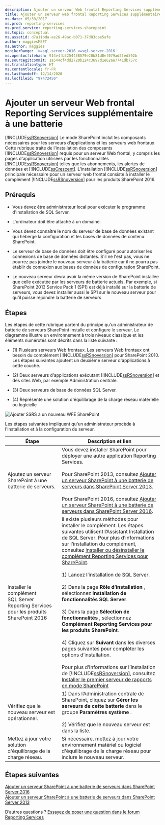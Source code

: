 ```yaml
---
description: Ajouter un serveur Web frontal Reporting Services supplémentaire à une batterie
title: Ajouter un serveur web frontal Reporting Services supplémentaire à une batterie de serveurs | Microsoft Docs
ms.date: 05/30/2017
ms.prod: reporting-services
ms.prod_service: reporting-services-sharepoint
ms.topic: conceptual
ms.assetid: d7a11bda-ae26-49ac-b071-37d83cae5afe
author: maggiesMSFT
ms.author: maggies
monikerRange: '>=sql-server-2016 <=sql-server-2016'
ms.openlocfilehash: 914e4fb3254458579e20b81d8ef079ad2fed592b
ms.sourcegitcommit: 1a544cf4dd2720b124c3697d1e62ae7741db757c
ms.translationtype: HT
ms.contentlocale: fr-FR
ms.lasthandoff: 12/14/2020
ms.locfileid: "97472450"
---
```

# <a name="add-an-additional-reporting-services-web-front-end-to-a-farm"></a>Ajouter un serveur Web frontal Reporting Services supplémentaire à une batterie
  [!INCLUDE[ssRSnoversion](../../includes/ssrsnoversion-md.md)] Le mode SharePoint inclut les composants nécessaires pour les serveurs d’applications et les serveurs web frontaux. Cette rubrique traite de l'installation des composants [!INCLUDE[ssRSnoversion](../../includes/ssrsnoversion-md.md)] requis pour un serveur Web frontal, y compris les pages d'application utilisées par les fonctionnalités [!INCLUDE[ssRSnoversion](../../includes/ssrsnoversion-md.md)] telles que les abonnements, les alertes de données et [!INCLUDE[ssCrescent](../../includes/sscrescent-md.md)]. L’installation [!INCLUDE[ssRSnoversion](../../includes/ssrsnoversion-md.md)] principale nécessaire pour un serveur web frontal consiste à installer le complément [!INCLUDE[ssRSnoversion](../../includes/ssrsnoversion-md.md)] pour les produits SharePoint 2016.  
  
## <a name="prerequisites"></a>Prérequis  
  
-   Vous devez être administrateur local pour exécuter le programme d'installation de SQL Server.  
  
-   L'ordinateur doit être attaché à un domaine.  
  
-   Vous devez connaître le nom du serveur de base de données existant qui héberge la configuration et les bases de données de contenu SharePoint.  
  
-   Le serveur de base de données doit être configuré pour autoriser les connexions de base de données distantes.  S'il ne l'est pas, vous ne pourrez pas joindre le nouveau serveur à la batterie car il ne pourra pas établir de connexion aux bases de données de configuration SharePoint.  
  
-   Le nouveau serveur devra avoir la même version de SharePoint installée que celle exécutée par les serveurs de batterie actuels. Par exemple, si SharePoint 2013 Service Pack 1 (SP1) est déjà installé sur la batterie de serveurs, vous devez installer aussi le SP1 sur le nouveau serveur pour qu’il puisse rejoindre la batterie de serveurs.  
  
## <a name="steps"></a>Étapes  
 Les étapes de cette rubrique partent du principe qu'un administrateur de batterie de serveurs SharePoint installe et configure le serveur. Le diagramme illustre un environnement à trois niveaux classique et les éléments numérotés sont décrits dans la liste suivante :  
  
-   (1) Plusieurs serveurs Web frontaux. Les serveurs Web frontaux ont besoin du complément [!INCLUDE[ssRSnoversion](../../includes/ssrsnoversion-md.md)] pour SharePoint 2010. Les étapes suivantes ajoutent un deuxième serveur d'applications à cette couche.  
  
-   (2) Deux serveurs d'applications exécutant [!INCLUDE[ssRSnoversion](../../includes/ssrsnoversion-md.md)] et des sites Web, par exemple Administration centrale.  
  
-   (3) Deux serveurs de base de données SQL Server.  
  
-   (4) Représente une solution d'équilibrage de la charge réseau matérielle ou logicielle  
  
 ![Ajouter SSRS à un nouveau WFE SharePoint](../../reporting-services/install-windows/media/rs-sharepointscale-wfe.gif "Ajouter SSRS à un nouveau WFE SharePoint")  
  
 Les étapes suivantes impliquent qu'un administrateur procède à l'installation et à la configuration du serveur.  
  
|Étape|Description et lien|  
|----------|--------------------------|  
|Ajoutez un serveur SharePoint à une batterie de serveurs.|Vous devez installer SharePoint pour déployer une autre application Reporting Services.<br/><br/>Pour SharePoint 2013, consultez [Ajouter un serveur SharePoint à une batterie de serveurs dans SharePoint Server 2013](/SharePoint/install/add-web-or-application-server-to-the-farm).<br/><br/>Pour SharePoint 2016, consultez [Ajouter un serveur SharePoint à une batterie de serveurs dans SharePoint Server 2016](/SharePoint/install/add-a-server-to-a-sharepoint-server-2016-farm).|  
|Installer le complément SQL Server Reporting Services pour les produits SharePoint 2016|Il existe plusieurs méthodes pour installer le complément. Les étapes suivantes utilisent l’Assistant Installation de SQL Server. Pour plus d’informations sur l’installation du complément, consultez [Installer ou désinstaller le complément Reporting Services pour SharePoint](../../reporting-services/install-windows/install-or-uninstall-the-reporting-services-add-in-for-sharepoint.md).<br /><br /> 1) Lancez l’installation de SQL Server.<br /><br /> 2) Dans la page **Rôle d’installation** , sélectionnez **Installation de fonctionnalités SQL Server**.<br /><br /> 3) Dans la page **Sélection de fonctionnalités** , sélectionnez **Complément Reporting Services pour les produits SharePoint**.<br /><br /> 4) Cliquez sur **Suivant** dans les diverses pages suivantes pour compléter les options d’installation.<br /><br/>Pour plus d’informations sur l’installation de [!INCLUDE[ssRSnoversion](../../includes/ssrsnoversion-md.md)], consultez [Installer le premier serveur de rapports en mode SharePoint](install-the-first-report-server-in-sharepoint-mode.md)|  
|Vérifiez que le nouveau serveur est opérationnel.|1) Dans l’Administration centrale de SharePoint, cliquez sur **Gérer les serveurs de cette batterie** dans le groupe **Paramètres système** .<br /><br /> 2) Vérifiez que le nouveau serveur est dans la liste.|  
|Mettez à jour votre solution d'équilibrage de la charge réseau.|Si nécessaire, mettez à jour votre environnement matériel ou logiciel d'équilibrage de la charge réseau pour inclure le nouveau serveur.|  

## <a name="next-steps"></a>Étapes suivantes

[Ajouter un serveur SharePoint à une batterie de serveurs dans SharePoint Server 2016](/SharePoint/install/add-a-server-to-a-sharepoint-server-2016-farm)  
[Ajouter un serveur SharePoint à une batterie de serveurs dans SharePoint Server 2013](/SharePoint/install/add-web-or-application-server-to-the-farm)

D’autres questions ? [Essayez de poser une question dans le forum Reporting Services](https://go.microsoft.com/fwlink/?LinkId=620231)